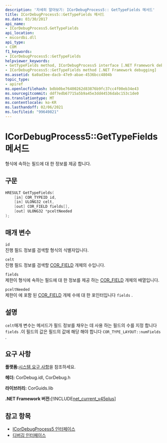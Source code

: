 ```yaml
---
description: '자세히 알아보기: ICorDebugProcess5:: GetTypeFields 메서드'
title: ICorDebugProcess5::GetTypeFields 메서드
ms.date: 03/30/2017
api_name:
- ICorDebugProcess5.GetTypeFields
api_location:
- mscordbi.dll
api_type:
- COM
f1_keywords:
- ICorDebugProcess5::GetTypeFields
helpviewer_keywords:
- GetTypeFields method, ICorDebugProcess5 interface [.NET Framework debugging]
- ICorDebugProcess5::GetTypeFields method [.NET Framework debugging]
ms.assetid: 6a0ad3ee-dacb-47e9-abae-4536bcc4804b
topic_type:
- apiref
ms.openlocfilehash: bdbb0be76400262d83876b9fc37cc4f00eb34e43
ms.sourcegitcommit: ddf7edb67715a5b9a45e3dd44536dabc153c1de0
ms.translationtype: MT
ms.contentlocale: ko-KR
ms.lasthandoff: 02/06/2021
ms.locfileid: "99649821"
---
```

# <a name="icordebugprocess5gettypefields-method"></a>ICorDebugProcess5::GetTypeFields 메서드

형식에 속하는 필드에 대 한 정보를 제공 합니다.  
  
## <a name="syntax"></a>구문  
  
```cpp  
HRESULT GetTypeFields(  
    [in] COR_TYPEID id,  
    [in] ULONG32 celt,  
    [out] COR_FIELD fields[],
    [out] ULONG32 *pceltNeeded  
);  
```  
  
## <a name="parameters"></a>매개 변수  

 `id`  
 진행 필드 정보를 검색할 형식의 식별자입니다.  
  
 `celt`  
 진행 필드 정보를 검색할 [COR_FIELD](cor-field-structure.md) 개체의 수입니다.  
  
 `fields`  
 제한이 형식에 속하는 필드에 대 한 정보를 제공 하는 [COR_FIELD](cor-field-structure.md) 개체의 배열입니다.  
  
 `pceltNeeded`  
 제한이 에 포함 된 [COR_FIELD](cor-field-structure.md) 개체 수에 대 한 포인터입니다 `fields` .  
  
## <a name="remarks"></a>설명  

 `celt`매개 변수는 메서드가 필드 정보를 채우는 데 사용 하는 필드의 수를 지정 합니다 `fields` .이 필드의 값은 필드의 값에 해당 해야 합니다 `COR_TYPE_LAYOUT::numFields` .  
  
## <a name="requirements"></a>요구 사항  

 **플랫폼:**[시스템 요구 사항](../../get-started/system-requirements.md)을 참조하세요.  
  
 **헤더:** CorDebug.idl, CorDebug.h  
  
 **라이브러리:** CorGuids.lib  
  
 **.NET Framework 버전:**[!INCLUDE[net_current_v45plus](../../../../includes/net-current-v45plus-md.md)]  
  
## <a name="see-also"></a>참고 항목

- [ICorDebugProcess5 인터페이스](icordebugprocess5-interface.md)
- [디버깅 인터페이스](debugging-interfaces.md)
